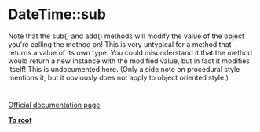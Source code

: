 # DateTime::sub



Note that the sub() and add() methods will modify the value of the object you&apos;re calling the method on! This is very untypical for a method that returns a value of its own type. You could misunderstand it that the method would return a new instance with the modified value, but in fact it modifies itself! This is undocumented here. (Only a side note on procedural style mentions it, but it obviously does not apply to object oriented style.)  

#

[Official documentation page](https://www.php.net/manual/en/datetime.sub.php)

**[To root](/README.md)**